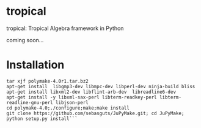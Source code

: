 # tropical
tropical: Tropical Algebra framework in Python

coming soon...

# Installation
```wget https://polymake.org/lib/exe/fetch.php/download/polymake-4.0r1.tar.bz2
tar xjf polymake-4.0r1.tar.bz2
apt-get install  libgmp3-dev libmpc-dev libperl-dev ninja-build bliss
apt-get install libxml2-dev libflint-arb-dev  libreadline6-dev
apt-get install -y libxml-sax-perl libterm-readkey-perl libterm-readline-gnu-perl libjson-perl
cd polymake-4.0;./configure;make;make install
git clone https://github.com/sebasguts/JuPyMake.git; cd JuPyMake; python setup.py install```
